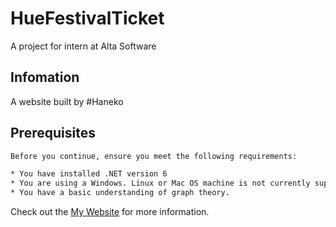 # HueFestivalTicket
A project for intern at Alta Software
## Infomation
 A website built by #Haneko

## Prerequisites

```bash
Before you continue, ensure you meet the following requirements:

* You have installed .NET version 6
* You are using a Windows. Linux or Mac OS machine is not currently supported.
* You have a basic understanding of graph theory.
```


Check out the [My Website](#) for more information.
